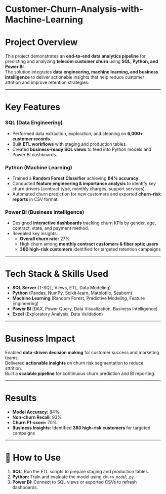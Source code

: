 # Customer-Churn-Analysis-with-Machine-Learning

#  Project Overview

This project demonstrates an **end-to-end data analytics pipeline** for predicting and analyzing **telecom customer churn** using **SQL, Python, and Power BI**.  
The solution integrates **data engineering, machine learning, and business intelligence** to deliver actionable insights that help reduce customer attrition and improve retention strategies.

---

#  Key Features

###  SQL (Data Engineering)
- Performed data extraction, exploration, and cleaning on **6,000+ customer records**.  
- Built **ETL workflows** with staging and production tables.  
- Created **business-ready SQL views** to feed into Python models and Power BI dashboards.  

###  Python (Machine Learning)
- Trained a **Random Forest Classifier** achieving **84% accuracy**.  
- Conducted **feature engineering & importance analysis** to identify key churn drivers (contract type, monthly charges, support services).  
- Automated churn prediction for new customers and exported **churn-risk reports** in CSV format.  

###  Power BI (Business Intelligence)
- Designed **interactive dashboards** tracking churn KPIs by gender, age, contract, state, and payment method.  
- Revealed key insights:  
  - **Overall churn rate:** 27%  
  - High churn among **monthly contract customers & fiber optic users**  
  - **380 high-risk customers** identified for targeted retention campaigns  

---

#  Tech Stack & Skills Used

- **SQL Server** (T-SQL, Views, ETL, Data Modeling)  
- **Python** (Pandas, NumPy, Scikit-learn, Matplotlib, Seaborn)  
- **Machine Learning** (Random Forest, Predictive Modeling, Feature Engineering)  
- **Power BI** (DAX, Power Query, Data Visualization, Business Intelligence)  
- **Excel** (Exploratory Analysis, Data Validation)  

---

#  Business Impact

 Enabled **data-driven decision making** for customer success and marketing teams.  
 Delivered **actionable insights** on churn risk segmentation to reduce attrition.  
 Built a **scalable pipeline** for continuous churn prediction and BI reporting.  

---
# Results

- **Model Accuracy:** 84%  
- **Non-churn Recall:** 93%  
- **Churn F1-score:** 70%  
- **Business Insights:** Identified **380 high-risk customers** for targeted campaigns  

---

# 🔗 How to Use

1. **SQL:** Run the ETL scripts to prepare staging and production tables.  
2. **Python:** Train and evaluate the model using `churn_model.py`.  
3. **Power BI:** Connect to SQL views or exported CSVs to refresh dashboards.  


